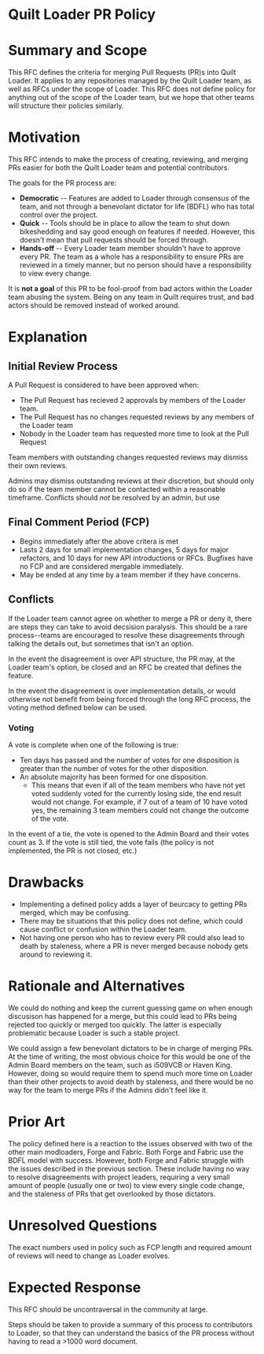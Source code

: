 # Quilt Loader PR Policy
# Summary and Scope
This RFC defines the criteria for merging Pull Requests (PR)s into Quilt Loader. It applies to any repositories managed by the Quilt Loader team, as well as RFCs under the scope of Loader.
This RFC does not define policy for anything out of the scope of the Loader team, but we hope that other teams will structure their policies similarly.

# Motivation
This RFC intends to make the process of creating, reviewing, and merging PRs easier for both the Quilt Loader team and potential contributors.

The goals for the PR process are:
- **Democratic** -- Features are added to Loader through consensus of the team, and not through a benevolant dictator for life (BDFL) who has total control over the project.
- **Quick** -- Tools should be in place to allow the team to shut down bikeshedding and say good enough on features if needed. However, this doesn't mean that pull requests should be forced through.
- **Hands-off** -- Every Loader team member shouldn't have to approve every PR. The team as a whole has a responsibility to ensure PRs are reviewed in a timely manner, but no person should have a responsibility to view every change.

It is **not a goal** of this PR to be fool-proof from bad actors within the Loader team abusing the system. Being on any team in Quilt requires trust, and bad actors should be removed instead of worked around.

# Explanation
## Initial Review Process
A Pull Request is considered to have been approved when:
- The Pull Request has recieved 2 approvals by members of the Loader team.
- The Pull Request has no changes requested reviews by any members of the Loader team
- Nobody in the Loader team has requested more time to look at the Pull Request

Team members with outstanding changes requested reviews may dismiss their own reviews.

Admins may dismiss outstanding reviews at their discretion, but should only do so if the team member cannot be contacted within a reasonable timeframe. Conflicts should *not* be resolved by an admin, but use 

## Final Comment Period (FCP)
- Begins immediately after the above critera is met
- Lasts 2 days for small implementation changes, 5 days for major refactors, and 10 days for new API introductions or RFCs. Bugfixes have no FCP and are considered mergable immediately.
- May be ended at any time by a team member if they have concerns.


## Conflicts
If the Loader team cannot agree on whether to merge a PR or deny it, there are steps they can take to avoid decsision paralysis. This should be a rare process--teams are encouraged to resolve these disagreements through talking the details out, but sometimes that isn't an option.

In the event the disagreement is over API structure, the PR may, at the Loader team's option, be closed and an RFC be created that defines the feature.

In the event the disagreement is over implementation details, or would otherwise not benefit from being forced through the long RFC process, the voting method defined below can be used.

### Voting
A vote is complete when one of the following is true:
- Ten days has passed and the number of votes for one disposition is greater than the number of votes for the other disposition.
- An absolute majority has been formed for one disposition.
    - This means that even if all of the team members who have not yet voted suddenly voted for the currently losing side, the end result would not change. For example, if 7 out of a team of 10 have voted yes, the remaining 3 team members could not change the outcome of the vote.

In the event of a tie, the vote is opened to the Admin Board and their votes count as 3. If the vote is still tied, the vote fails (the policy is not implemented, the PR is not closed, etc.)

# Drawbacks
- Implementing a defined policy adds a layer of beurcacy to getting PRs merged, which may be confusing.
- There may be situations that this policy does not define, which could cause conflict or confusion within the Loader team.
- Not having one person who has to review every PR could also lead to death by staleness, where a PR is never merged because nobody gets around to reviewing it.

# Rationale and Alternatives
We could do nothing and keep the current guessing game on when enough discusison has happened for a merge, but this could lead to PRs being rejected too quickly or merged too quickly. The latter is especially problematic because Loader is such a stable project.

We could assign a few benevolant dictators to be in charge of merging PRs. At the time of writing, the most obvious choice for this would be one of the Admin Board members on the team, such as i509VCB or Haven King. However, doing so would require them to spend much more time on Loader than their other projects to avoid death by staleness, and there would be no way for the team to merge PRs if the Admins didn't feel like it.

# Prior Art
The policy defined here is a reaction to the issues observed with two of the other main modloaders, Forge and Fabric. Both Forge and Fabric use the BDFL model with success. However, both Forge and Fabric struggle with the issues described in the previous section. These include having no way to resolve disagreements with project leaders, requiring a very small amount of people (usually one or two) to view every single code change, and the staleness of PRs that get overlooked by those dictators.

# Unresolved Questions
The exact numbers used in policy such as FCP length and required amount of reviews will need to change as Loader evolves.

# Expected Response
This RFC should be uncontraversal in the community at large.

Steps should be taken to provide a summary of this process to contributors to Loader, so that they can understand the basics of the PR process without having to read a >1000 word document.
